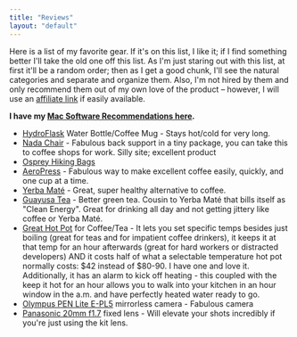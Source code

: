 ```yaml
---
title: "Reviews"
layout: "default"
---
```

Here is a list of my favorite gear. If it's on this list, I like it; if I find something better I'll take the old one off this list. As I'm just staring out with this list, at first it'll be a random order; then as I get a good chunk, I'll see the natural categories and separate and organize them. Also, I'm not hired by them and only recommend them out of my own love of the product – however, I will use an [affiliate link](http://en.wikipedia.org/wiki/Affiliate_link) if easily available. 

__I have my [Mac Software Recommendations here](/notes/my-awesome-mac-setup/).__

- [HydroFlask](http://www.hydroflask.com/) Water Bottle/Coffee Mug - Stays hot/cold for very long.
- [Nada Chair](http://www.nadachair.com/) - Fabulous back support in a tiny package, you can take this to coffee shops for work. Silly site; excellent product
- [Osprey Hiking Bags](http://www.ospreypacks.com/en/segmentation/backpackinghiking)
- [AeroPress](http://aerobie.com/products/aeropress.htm) - Fabulous way to make excellent coffee easily, quickly, and one cup at a time.
- [Yerba Maté](http://en.wikipedia.org/wiki/Yerba_mate) - Great, super healthy alternative to coffee.
- [Guayusa Tea](http://runa.org) - Better green tea. Cousin to Yerba Maté that bills itself as "Clean Energy". Great for drinking all day and not getting jittery like coffee or Yerba Maté.
- [Great Hot Pot](http://www.amazon.com/Hamilton-Beach-40996-Programmable-1-7-Liter/dp/B0083I7THI/ref=sr_1_40?ie=UTF8&qid=1393268205&sr=8-40&keywords=hot+pot+temperature) for Coffee/Tea - It lets you set specific temps besides just boiling (great for teas and for impatient coffee drinkers), it keeps it at that temp for an hour afterwards (great for hard workers or distracted developers) AND it costs half of what a selectable temperature hot pot normally costs: $42 instead of $80-90. I have one and love it. Additionally, it has an alarm to kick off heating - this coupled with the keep it hot for an hour allows you to walk into your kitchen in an hour window in the a.m. and have perfectly heated water ready to go.
- [Olympus PEN Lite E-PL5](http://www.olympus.co.uk/site/en/c/cameras/pen_cameras/pen_lite/e_pl5/) mirrorless camera - Fabulous camera
- [Panasonic 20mm f1.7](http://www.amazon.com/Panasonic-Aspherical-Pancake-Interchangeable-Cameras/dp/B002IKLJVE) fixed lens - Will elevate your shots incredibly if you're just using the kit lens.
